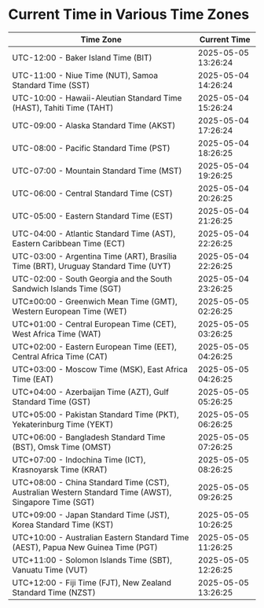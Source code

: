 # Current Time in Various Time Zones

| Time Zone | Current Time |
|-----------|--------------|
| UTC-12:00 - Baker Island Time (BIT) | 2025-05-05 13:26:24 |
| UTC-11:00 - Niue Time (NUT), Samoa Standard Time (SST) | 2025-05-04 14:26:24 |
| UTC-10:00 - Hawaii-Aleutian Standard Time (HAST), Tahiti Time (TAHT) | 2025-05-04 15:26:24 |
| UTC-09:00 - Alaska Standard Time (AKST) | 2025-05-04 17:26:24 |
| UTC-08:00 - Pacific Standard Time (PST) | 2025-05-04 18:26:25 |
| UTC-07:00 - Mountain Standard Time (MST) | 2025-05-04 19:26:25 |
| UTC-06:00 - Central Standard Time (CST) | 2025-05-04 20:26:25 |
| UTC-05:00 - Eastern Standard Time (EST) | 2025-05-04 21:26:25 |
| UTC-04:00 - Atlantic Standard Time (AST), Eastern Caribbean Time (ECT) | 2025-05-04 22:26:25 |
| UTC-03:00 - Argentina Time (ART), Brasília Time (BRT), Uruguay Standard Time (UYT) | 2025-05-04 22:26:25 |
| UTC-02:00 - South Georgia and the South Sandwich Islands Time (SGT) | 2025-05-04 23:26:25 |
| UTC±00:00 - Greenwich Mean Time (GMT), Western European Time (WET) | 2025-05-05 02:26:25 |
| UTC+01:00 - Central European Time (CET), West Africa Time (WAT) | 2025-05-05 03:26:25 |
| UTC+02:00 - Eastern European Time (EET), Central Africa Time (CAT) | 2025-05-05 04:26:25 |
| UTC+03:00 - Moscow Time (MSK), East Africa Time (EAT) | 2025-05-05 04:26:25 |
| UTC+04:00 - Azerbaijan Time (AZT), Gulf Standard Time (GST) | 2025-05-05 05:26:25 |
| UTC+05:00 - Pakistan Standard Time (PKT), Yekaterinburg Time (YEKT) | 2025-05-05 06:26:25 |
| UTC+06:00 - Bangladesh Standard Time (BST), Omsk Time (OMST) | 2025-05-05 07:26:25 |
| UTC+07:00 - Indochina Time (ICT), Krasnoyarsk Time (KRAT) | 2025-05-05 08:26:25 |
| UTC+08:00 - China Standard Time (CST), Australian Western Standard Time (AWST), Singapore Time (SGT) | 2025-05-05 09:26:25 |
| UTC+09:00 - Japan Standard Time (JST), Korea Standard Time (KST) | 2025-05-05 10:26:25 |
| UTC+10:00 - Australian Eastern Standard Time (AEST), Papua New Guinea Time (PGT) | 2025-05-05 11:26:25 |
| UTC+11:00 - Solomon Islands Time (SBT), Vanuatu Time (VUT) | 2025-05-05 12:26:25 |
| UTC+12:00 - Fiji Time (FJT), New Zealand Standard Time (NZST) | 2025-05-05 13:26:25 |

